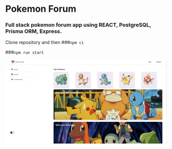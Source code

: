 # Pokemon Forum
### Full stack pokemon forum app using REACT, PostgreSQL, Prisma ORM, Express.

Clone repository and then
###```npm ci ```



###```npm run start```

![alt text](./readmeImages/e4919d770ee44a314bd5bb584f6d05d9.jpg)

